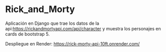 # Rick_and_Morty

Aplicación en Django que trae los datos de la api:https://rickandmortyapi.com/api/character 
y muestra los personajes en cards de bootstrap 5.

Despliegue en Render: https://rick-morty-api-10ft.onrender.com/
